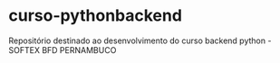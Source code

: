 # curso-pythonbackend
Repositório destinado ao desenvolvimento do curso backend python -SOFTEX BFD PERNAMBUCO
